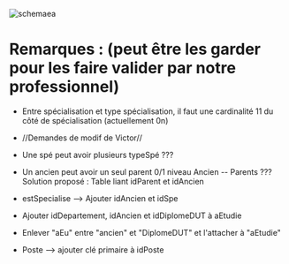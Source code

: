 




![schemaea](https://cloud.githubusercontent.com/assets/9157490/5057282/c3fa4b74-6cb6-11e4-9ce5-a7c56efb2fd9.jpg)

Remarques : (peut être les garder pour les faire valider par notre professionnel)
===========

- Entre spécialisation et type spécialisation, il faut une cardinalité 11 du côté de spécialisation (actuellement 0n)
- //Demandes de modif de Victor//
- Une spé peut avoir plusieurs typeSpé ???
- Un ancien peut avoir un seul parent 0/1 niveau Ancien -- Parents ??? Solution proposé : Table liant idParent et idAncien

- estSpecialise --> Ajouter idAncien et idSpe
- Ajouter idDepartement, idAncien et idDiplomeDUT à aEtudie
- Enlever "aEu" entre "ancien" et "DiplomeDUT" et l'attacher à "aEtudie"
- Poste --> ajouter clé primaire à idPoste
